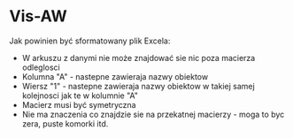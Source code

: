 # Vis-AW

Jak powinien być sformatowany plik Excela:

  - W arkuszu z danymi nie może znajdować sie nic poza macierza odleglosci
  - Kolumna "A" - nastepne zawieraja nazwy obiektow
  - Wiersz "1" -  nastepne zawieraja nazwy obiektow w takiej samej kolejnosci jak te w kolumnie "A"
  - Macierz musi być symetryczna
  - Nie ma znaczenia co znajdzie sie na przekatnej macierzy - moga to byc zera, puste komorki itd.
